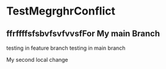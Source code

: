 # TestMegrghrConflict
## ffrffffsfsbvfsvfvvsfFor My main Branch
testing in feature branch
testing in main branch

My second local change
